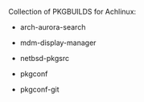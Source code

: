 Collection of PKGBUILDS for Achlinux:

- arch-aurora-search

- mdm-display-manager

- netbsd-pkgsrc

- pkgconf

- pkgconf-git
